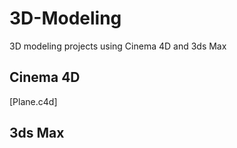 # 3D-Modeling
3D modeling projects using Cinema 4D and 3ds Max

## Cinema 4D
[Plane.c4d]

## 3ds Max
